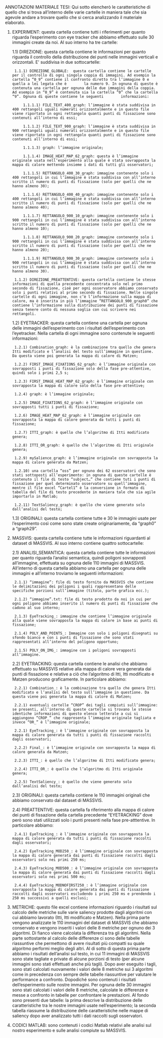 ANNOTAZIONI MATERIALE TESI:
Qui sotto elencherò le caratteristiche di quello che si trova all’interno delle varie cartelle in maniera tale che sia agevole andare a trovare quello che si cerca analizzando il materiale elaborato.

1) EXPERIMENT: questa cartella contiene tutti i riferimenti per quanto riguarda l’esperimento con eye tracker che abbiamo effettuato sulle 30 immagini create da noi. Al suo interno ha tre cartelle:

	1.1) DIREZIONE: questa cartella contiene le informazioni per quanto riguarda il controllo della distribuzione dei punti nelle immagini verticali e orizzontali. E' suddivisa in due sottocartelle:

		1.1.1) DIREZIONE_GLOBALE:  questa cartella contiene le cartelle per il controllo di ogni singola coppia di immagini. Ad esempio la cartella “0_9” contiene il confronto diretto tra l’immagine 0 e quella a lei legata che è 		la numero 9. In ognuna di queste è contenuta una cartella per ognuna delle due immagini della coppia. Ad esempio in “0_9” è contenuta sia la cartella “0” che la cartella “9”. Ognuna di queste contiene le seguenti 		informazioni:

			1.1.1.1) FILE_TEXT_400_graph: l’immagine è stata suddivisa in 400 rettangoli uguali numerati orizzontalmente e in questo file viene riportato in ogni rettangolo quanti punti di fissazione sono contenuti all’interno di essi;

			1.1.1.2) FILE_TEXT_900_graph: l’immagine è stata suddivisa in 900 rettangoli uguali numerati orizzontalmente e in questo file viene riportato in ogni rettangolo quanti punti di fissazione sono contenuti all’interno di essi;

			1.1.1.3) graph: l’immagine originale;

			1.1.1.4) IMAGE_HEAT_MAP_62_graph: questa è l’immagine originale usata nell’esperimento alla quale è stata sovrapposta la mappa di calore mettendo insieme i dati di tutti gli osservatori;

			1.1.1.5) RETTANGOLO_400_30_graph: immagine contenente solo i 400 rettangoli in cui l’immagine è stata suddivisa con all’interno scritto il numero di punti di fissazione (solo per quelli che ne hanno almeno 30);

			1.1.1.6) RETTANGOLO_400_40_graph: immagine contenente solo i 400 rettangoli in cui l’immagine è stata suddivisa con all’interno scritto il numero di punti di fissazione (solo per quelli che ne hanno almeno 40);

			1.1.1.7) RETTANGOLO_900_10_graph: immagine contenente solo i 900 rettangoli in cui l’immagine è stata suddivisa con all’interno scritto il numero di punti di fissazione (solo per quelli che ne hanno almeno 10);

			1.1.1.8) RETTANGOLO_900_20_graph: immagine contenente solo i 900 rettangoli in cui l’immagine è stata suddivisa con all’interno scritto il numero di punti di fissazione (solo per quelli che ne hanno almeno 20);

			1.1.1.9) RETTANGOLO_900_30_graph: immagine contenente solo i 900 rettangoli in cui l’immagine è stata suddivisa con all’interno scritto il numero di punti di fissazione (solo per quelli che ne hanno almeno 30).

		1.1.2) DIREZIONE_PREATTENTIVE: questa cartella contiene le stesse informazioni di quella precedente concentrata solo nel primo secondo di fissazione, cioè per ogni osservatore abbiamo conservato solo i punti relativi al primo secondo di fissazione. Nelle singole cartelle di ogni immagine, non c’è l’informazione sulla mappa di calore, ma è inserita in più l’immagine “RETTANGOLO_900_graph0” che contiene l’informazione sulla distribuzione dei punti di fissazione senza tenere conto di nessuna soglia con cui scrivere nei rettangoli.

	1.2) EYETRACKER: questa cartella contiene una cartella per ognuna delle immagini dell’esperimento con i risultati dell’esperimento con l’eyetracker. Nella cartella di ogni immagine sono 	contenute le seguenti informazioni:

		1.2.1) Combination_graph: è la combinazione tra quello che genera Itti modificato e l’analisi del testo sull’immagine in questione. Da questa viene poi generata la mappa di calore di Matzen;

		1.2.2) FIRST_IMAGE_FIXATIONS_62_graph: è l’immagine originale con sovrapposti i punti di fissazione solo della fase pre-attentive, quindi solo i primi 2,5 s;

		1.2.3) FIRST_IMAGE_HEAT_MAP_62_graph: è l’immagine originale con sovrapposta la mappa di calore solo della fase pre-attentive;

		1.2.4) graph: è l’immagine originale;

		1.2.5) IMAGE_FIXATIONS_62_graph: è l’immagine originale con sovrapposti tutti i punti di fissazione;

		1.2.6) IMAGE_HEAT_MAP_62_graph: è l’immagine originale con sovrapposta la mappa di calore generata da tutti i punti di fissazione;

		1.2.7) ITTI_graph: è quello che l’algoritmo di Itti modificato genera;

		1.2.8) ITTI_OR_graph: è quello che l’algoritmo di Itti originale genera;

		1.2.9) mySalience_graph: è l’immagine originale con sovrapposta la mappa di calore generata da Matzen;

		1.2.10) una cartella “oss” per ognuno dei 62 osservatori che sono stati sottoposti all’esperimento: in ognuna di queste cartelle è contenuto il file di testo “subject…” che contiene tuti i punti di fissazione per quel determinato osservatore su quell’immagine, mentre il file excel “Cartel1” è la conversione in formato di tabella del file di testo precedente in maniera tale che sia agile importarlo in Matlab;

		1.2.11) TextSaliency_graph: è quello che viene generato solo dall’analisi del testo;

	1.3) ORIGINALI: questa cartella contiene tutte e 30 le immagini usate per l’esperimento così come sono state create originariamente, da “graph0” a “graph29”.

2) MASSVIS: questa cartella contiene tutte le informazioni riguardanti al dataset di MASSVIS. Al suo interno contiene quattro sottocartelle:

	2.1) ANALISI_SEMANTICA: questa cartella contiene tutte le informazioni per quanto riguarda l’analisi semantica, quindi poligoni sovrapposti all’immagine, effettuata su ognuna delle 110 immagini di MASSVIS. All’interno di questa cartella abbiamo una cartella per ognuna delle immagini e all’interno troviamo le seguenti informazioni:

		2.1.1) “immagine”: file di testo fornito da MASSVIS che contiene le delimitazioni dei poligoni i quali rappresentano delle specifiche porzioni sull’immagine (titolo, parte grafica ecc.);

		2.1.2) “immagine”.txt: file di testo prodotto da noi in cui per ogni poligono abbiamo inserito il numero di punti di fissazione che cadono al suo interno;

		2.1.3) EyeTracking_: immagine che contiene l’immagine originale alla quale viene sovrapposta la mappa di calore in base ai punti di fissazione;

		2.1.4) POLY_AND_POINTS_: Immagine con solo i poligoni disegnati su sfondo bianco e con i punti di fissazione che sono stati rappresentati all’interno del poligono opportuno;

		2.1.5) POLY_ON_IMG_: immagine con i poligoni sovrapposti all’immagine.

	2.2) EYETRACKING: questa cartella contiene le analisi che abbiamo effettuato su MASSVIS relative alla mappa di calore vera generata dai punti di fissazione e relative a ciò che l’algoritmo di Itti, Itti modificato e Matzen producono graficamente. In particolare abbiamo:

		2.2.1) Combination_: è la combinazione tra quello che genera Itti modificato e l’analisi del testo sull’immagine in questione. Da questa viene poi generata la mappa di calore di Matzen;

		2.2.1) eventuali cartelle “CROP” dei tagli compiuti sull’immagine: se presenti, all’interno di queste cartelle si trovano le stesse identiche informazioni di questo elenco letterale a cui si aggiungono “CROP_” che rappresenta l’immagine originale tagliata e invece “OR_” è l’immagine originale;

		2.2.1) EyeTracking_: è l’immagine originale con sovrapposta la mappa di calore generata da tutti i punti di fissazione raccolti dagli osservatori;

		2.2.2) Final_: è l’immagine originale con sovrapposta la mappa di calore generata da Matzen;

		2.2.3) ITTI_: è quello che l’algoritmo di Itti modificato genera;

		2.2.4) ITTI_OR_: è quello che l’algoritmo di Itti originale genera;

		2.2.5) TextSaliency_: è quello che viene generato solo dall’analisi del testo;

	2.3) ORIGINALI: questa cartella contiene le 110 immagini originali che abbiamo conservato dal dataset di MASSVIS.

	2.4) PREATTENTIVE: questa cartella fa riferimento alla mappa di calore dei punti di fissazione della cartella precedente “EYETRACKING” dove però sono stati utilizzati solo i punti presenti nella fase pre-atttentive. In particolare abbiamo:

		2.4.1) EyeTracking_: è l’immagine originale con sovrapposta la mappa di calore generata da tutti i punti di fissazione raccolti dagli osservatori;

		2.4.2) EyeTracking_MOD250_: è l’immagine originale con sovrapposta la mappa di calore generata dai punti di fissazione raccolti dagli osservatori solo nei primi 250 ms;

		2.4.3) EyeTracking_MOD500_: è l’immagine originale con sovrapposta la mappa di calore generata dai punti di fissazione raccolti dagli osservatori solo nei primi 500 ms;

		2.4.4) EyeTracking_MODNOFIRST250_: è l’immagine originale con sovrapposta la mappa di calore generata dai punti di fissazione raccolti dagli osservatori escludendo i primi 250 ms e prendendo i 250 ms successivi a quelli esclusi;
	

3) METRICHE: questo file excel contiene informazioni riguardo i risultati sul calcolo delle metriche sulle varie saliency prodotte dagli algoritmi con cui abbiamo lavorato (Itti, Itti modificato e Matzen). Nella prima parte vengono analizzate le 110 immagini del dataset di MASSVIS che abbiamo conservato e vengono inseriti i valori delle 8 metriche per ognuno dei 3 algoritmi. Di fianco viene calcolata la differenza tra gli algoritmi. Nella parte sottostante al calcolo delle differenze ci sono delle tabelle riassuntive che permettono di avere risultati più compatti su quale algoritmo performi meglio degli altri.
Al di sotto di questa prima parte abbiamo i risultati dell’analisi sul testo, in cui 11 immagini di MASSVIS sono state tagliate e private di alcune porzioni di testo (per alcune immagini sono stati effettuati anche più tagli). Dopo aver eseguito i tagli, sono stati calcolati nuovamente i valori delle 8 metriche sui 3 algoritmi come in precedenza con sempre delle tabelle riassuntive per valutare le performance a confronto.
Dopodiché sono contenuti i risultati dell’esperimento sulle nostre immagini. Per ognuna delle 30 immagini sono stati calcolati i valori delle 8 metriche, calcolate le differenze e messe a confronto in tabelle per confrontare le prestazioni. 
Al fondo sono presenti due tabelle: la prima descrive la distribuzione delle caratteristiche tra le nostre immagini usate nell’esperimento; la seconda tabella riassume la distribuzione delle caratteristiche nelle mappe di saliency dopo aver analizzato tutti i dati raccolti sugli osservatori.

4) CODICI MATLAB: sono contenuti i codici Matlab relativi alle analisi sul nostro esperimento e sulle analisi compiute su MASSVIS.









